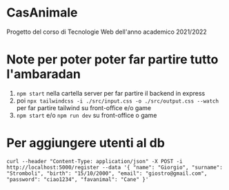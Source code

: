 # CasAnimale

Progetto del corso di Tecnologie Web dell'anno academico 2021/2022

# Note per poter poter far partire tutto l'ambaradan

1. `npm start` nella cartella server per far partire il backend in express
2. poi `npx tailwindcss -i ./src/input.css -o ./src/output.css --watch` per far partire tailwind su front-office e/o game
3. `npm start` e/o `npm run dev` su front-office o game

# Per aggiungere utenti al db
`curl --header "Content-Type: application/json" -X POST -i http://localhost:5000/register --data '{
  "name": "Giorgio",
  "surname": "Stromboli",
  "birth": "15/10/2000",
  "email": "giostro@gmail.com",
  "password": "ciao1234",
  "favanimal": "Cane"
}'`